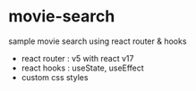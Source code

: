 # movie-search

sample movie search using react router &amp; hooks

-   react router : v5 with react v17
-   react hooks : useState, useEffect
-   custom css styles
